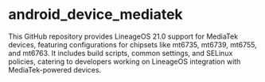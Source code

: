 # android_device_mediatek
 This GitHub repository provides LineageOS 21.0 support for MediaTek devices, featuring configurations for chipsets like mt6735, mt6739, mt6755, and mt6763. It includes build scripts, common settings, and SELinux policies, catering to developers working on LineageOS integration with MediaTek-powered devices.

